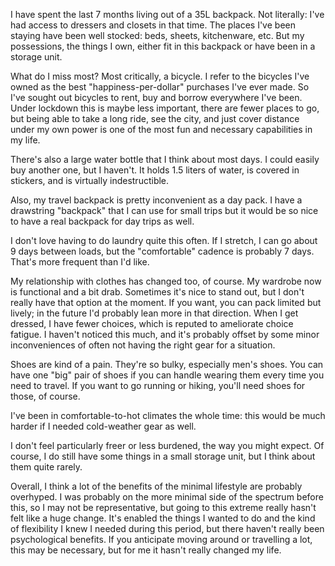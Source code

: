 I have spent the last 7 months living out of a 35L backpack. Not literally: I've had access to dressers and closets in that time. The places I've been staying have been well stocked: beds, sheets, kitchenware, etc. But my possessions, the things I own, either fit in this backpack or have been in a storage unit.

What do I miss most? Most critically, a bicycle. I refer to the bicycles I've owned as the best "happiness-per-dollar" purchases I've ever made. So I've sought out bicycles to rent, buy and borrow everywhere I've been. Under lockdown this is maybe less important, there are fewer places to go, but being able to take a long ride, see the city, and just cover distance under my own power is one of the most fun and necessary capabilities in my life.

There's also a large water bottle that I think about most days. I could easily buy another one, but I haven't. It holds 1.5 liters of water, is covered in stickers, and is virtually indestructible.

Also, my travel backpack is pretty inconvenient as a day pack. I have a drawstring "backpack" that I can use for small trips but it would be so nice to have a real backpack for day trips as well.

I don't love having to do laundry quite this often. If I stretch, I can go about 9 days between loads, but the "comfortable" cadence is probably 7 days. That's more frequent than I'd like.

My relationship with clothes has changed too, of course. My wardrobe now is functional and a bit drab. Sometimes it's nice to stand out, but I don't really have that option at the moment. If you want, you can pack limited but lively; in the future I'd probably lean more in that direction. When I get dressed, I have fewer choices, which is reputed to ameliorate choice fatigue. I haven't noticed this much, and it's probably offset by some minor inconveniences of often not having the right gear for a situation.

Shoes are kind of a pain. They're so bulky, especially men's shoes. You can have one "big" pair of shoes if you can handle wearing them every time you need to travel. If you want to go running or hiking, you'll need shoes for those, of course.

I've been in comfortable-to-hot climates the whole time: this would be much harder if I needed cold-weather gear as well.

I don't feel particularly freer or less burdened, the way you might expect. Of course, I do still have some things in a small storage unit, but I think about them quite rarely.

Overall, I think a lot of the benefits of the minimal lifestyle are probably overhyped. I was probably on the more minimal side of the spectrum before this, so I may not be representative, but going to this extreme really hasn't felt like a huge change. It's enabled the things I wanted to do and the kind of flexibility I knew I needed during this period, but there haven't really been psychological benefits. If you anticipate moving around or travelling a lot, this may be necessary, but for me it hasn't really changed my life.
